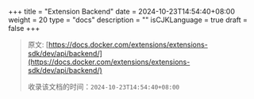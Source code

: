 +++
title = "Extension Backend"
date = 2024-10-23T14:54:40+08:00
weight = 20
type = "docs"
description = ""
isCJKLanguage = true
draft = false
+++

> 原文: [https://docs.docker.com/extensions/extensions-sdk/dev/api/backend/](https://docs.docker.com/extensions/extensions-sdk/dev/api/backend/)
>
> 收录该文档的时间：`2024-10-23T14:54:40+08:00`
